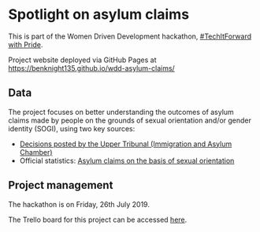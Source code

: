 # Spotlight on asylum claims

This is part of the Women Driven Development hackathon, [#TechItForward with Pride](https://womendrivendev.org/events). 

Project website deployed via GitHub Pages at <https://benknight135.github.io/wdd-asylum-claims/>

## Data

The project focuses on better understanding the outcomes of asylum claims made by people on the grounds of sexual orientation and/or gender identity (SOGI), using two key sources: 

* [Decisions posted by the Upper Tribunal (Immigration and Asylum Chamber)](https://tribunalsdecisions.service.gov.uk/utiac)
* Official statistics: [Asylum claims on the basis of sexual orientation](https://www.gov.uk/government/publications/immigration-statistics-year-ending-september-2018/experimental-statistics-asylum-claims-on-the-basis-of-sexual-orientation)

## Project management

The hackathon is on Friday, 26th July 2019. 

The Trello board for this project can be accessed [here](https://trello.com/b/Ca7Ndvm6/asylum-claims). 
